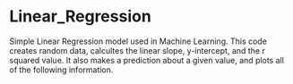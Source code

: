 # Linear_Regression
Simple Linear Regression model used in Machine Learning. This code creates random data, calcultes the linear slope, y-intercept, and the r squared value. It also makes a prediction about a given value, and plots all of the following information.
